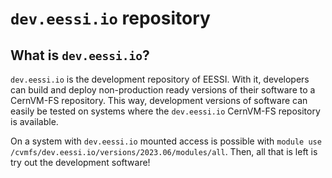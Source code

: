 # `dev.eessi.io` repository

## What is `dev.eessi.io`?

`dev.eessi.io` is the development repository of EESSI. With it, developers can build and deploy non-production ready versions of their software to a CernVM-FS repository. 
This way, development versions of software can easily be tested on systems where the `dev.eessi.io` CernVM-FS repository is available.

On a system with `dev.eessi.io` mounted access is possible with `module use /cvmfs/dev.eessi.io/versions/2023.06/modules/all`. Then, all that is left is
try out the development software!
